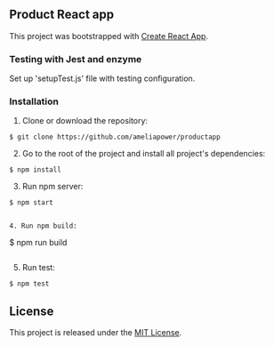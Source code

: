 ## Product React app

This project was bootstrapped with [Create React App](https://github.com/facebookincubator/create-react-app).


### Testing with Jest and enzyme

Set up 'setupTest.js' file with testing configuration.


### Installation

1. Clone or download the repository:

```
$ git clone https://github.com/ameliapower/productapp
``` 

2. Go to the root of the project and install all project's dependencies:
```
$ npm install
```

3. Run npm server:
```
$ npm start
```
```

4. Run npm build:
```
$ npm run build
```
```

5. Run test:
```
$ npm test
```

## License

This project is released under the [MIT License](https://opensource.org/licenses/MIT). 
